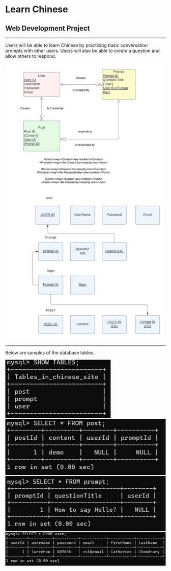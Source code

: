 # Learn Chinese
## Web Development Project
---

Users will be able to learn Chinese by practicing basic conversation prompts with other users. Users will also be able to create a question and allow others to respond. 


![Image](./images/Flowchart.jpeg)

---

Below are samples of the database tables. 

![Image](./images/databases.jpg)
![Image](./images/postDemo.jpg)
![Image](./images/promptDemo.jpg)
![Image](./images/userDemo.jpg)

